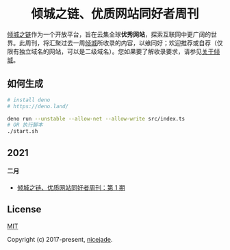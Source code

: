 <h1 align="center">倾城之链、优质网站同好者周刊</h1>

[倾城之链](https://nicelinks.site/?utm_source=weekly)作为一个开放平台，旨在云集全球**优秀网站**，探索互联网中更广阔的世界。此周刊，将汇聚过去一周[倾城](https://nicelinks.site/?utm_source=weekly)所收录的内容，以飨同好；欢迎推荐或自荐（仅限有独立域名的网站，可以是二级域名）。您如果要了解收录要求，请参见[关于倾城](https://nicelinks.site/about?utm_source=weekly)。<br>

## 如何生成

```bash
# install deno
# https://deno.land/

deno run --unstable --allow-net --allow-write src/index.ts
# OR 执行脚本
./start.sh
```

## 2021

#### **二月**

- [倾城之链、优质网站同好者周刊：第 1 期](/blob/master/docs/weekly-001.md)

## License

[MIT](http://opensource.org/licenses/MIT)

Copyright (c) 2017-present, [nicejade](https://nicelinks.site/member/admin/?utm_source=nicelinks.site).
